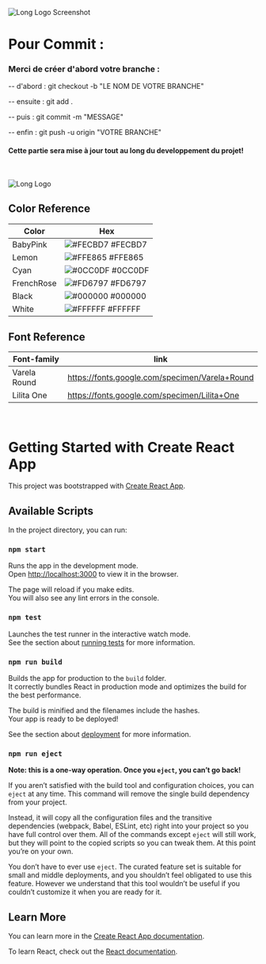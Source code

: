 ![Long Logo Screenshot](https://github.com/AnneGicquel/oh-my-donut-app/assets/42805876/e1d71ea0-cfd7-46d9-8839-26d039dcc41a)

# Pour Commit :

### Merci de créer d'abord votre branche :

-- d'abord : git checkout -b "LE  NOM  DE  VOTRE  BRANCHE"

-- ensuite : git add .

-- puis : git commit -m "MESSAGE"

-- enfin : git push -u origin "VOTRE  BRANCHE"

#### Cette partie sera mise à jour tout au long du developpement du projet!

&nbsp;


![Long Logo](https://github.com/AnneGicquel/oh-my-donut-app/assets/42805876/6fdf3761-3a1c-4785-9af8-cab7199b5051)

## Color Reference

| Color             | Hex                                                                |
| ----------------- | ------------------------------------------------------------------ |
| BabyPink | ![#FECBD7](https://via.placeholder.com/10/FECBD7?text=+) #FECBD7 |
| Lemon | ![#FFE865](https://via.placeholder.com/10/FFE865?text=+) #FFE865 |
| Cyan | ![#0CC0DF](https://via.placeholder.com/10/0CC0DF?text=+) #0CC0DF |
| FrenchRose | ![#FD6797](https://via.placeholder.com/10/FD6797?text=+) #FD6797 |
| Black | ![#000000](https://via.placeholder.com/10/000000?text=+) #000000 |
| White | ![#FFFFFF](https://via.placeholder.com/10/FFFFFFa?text=+) #FFFFFF |

## Font Reference

| Font-family             | link                                                                |
| ----------------- | ------------------------------------------------------------------ |
| Varela Round  | https://fonts.google.com/specimen/Varela+Round |
| Lilita One | https://fonts.google.com/specimen/Lilita+One |



&nbsp; 



# Getting Started with Create React App

This project was bootstrapped with [Create React App](https://github.com/facebook/create-react-app).

## Available Scripts

In the project directory, you can run:

### `npm start`

Runs the app in the development mode.\
Open [http://localhost:3000](http://localhost:3000) to view it in the browser.

The page will reload if you make edits.\
You will also see any lint errors in the console.

### `npm test`

Launches the test runner in the interactive watch mode.\
See the section about [running tests](https://facebook.github.io/create-react-app/docs/running-tests) for more information.

### `npm run build`

Builds the app for production to the `build` folder.\
It correctly bundles React in production mode and optimizes the build for the best performance.

The build is minified and the filenames include the hashes.\
Your app is ready to be deployed!

See the section about [deployment](https://facebook.github.io/create-react-app/docs/deployment) for more information.

### `npm run eject`

**Note: this is a one-way operation. Once you `eject`, you can’t go back!**

If you aren’t satisfied with the build tool and configuration choices, you can `eject` at any time. This command will remove the single build dependency from your project.

Instead, it will copy all the configuration files and the transitive dependencies (webpack, Babel, ESLint, etc) right into your project so you have full control over them. All of the commands except `eject` will still work, but they will point to the copied scripts so you can tweak them. At this point you’re on your own.

You don’t have to ever use `eject`. The curated feature set is suitable for small and middle deployments, and you shouldn’t feel obligated to use this feature. However we understand that this tool wouldn’t be useful if you couldn’t customize it when you are ready for it.

## Learn More

You can learn more in the [Create React App documentation](https://facebook.github.io/create-react-app/docs/getting-started).

To learn React, check out the [React documentation](https://reactjs.org/).
